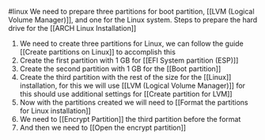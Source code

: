 #linux 
We need to prepare three partitions for boot partition, [[LVM (Logical Volume Manager)]], and one for the Linux system. 
Steps to prepare the hard drive for the [[ARCH Linux Installation]]
1. We need to create three partitions for Linux, we can follow the guide [[Create partitions on Linux]] to accomplish this
2. Create the first partition with 1 GB for [[EFI System partition (ESP)]] 
3. Create the second partition with 1 GB for the [[Boot partition]] 
4. Create the third partition with the rest of the size for the [[Linux]] installation, for this we will use [[LVM (Logical Volume Manager)]] for this should use additional settings for [[Create partition for LVM]] 
5. Now with the partitions created we will need to [[Format the partitions for Linux installation]]
6. We need to [[Encrypt Partition]] the third partition before the format
7. And then we need to [[Open the encrypt partition]] 